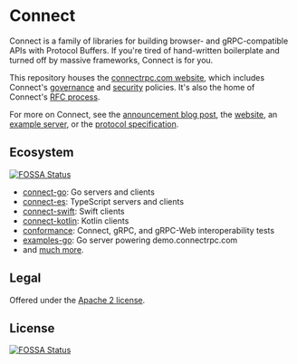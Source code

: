 Connect
=======

Connect is a family of libraries for building browser- and gRPC-compatible
APIs with Protocol Buffers. If you're tired of hand-written boilerplate and
turned off by massive frameworks, Connect is for you.

This repository houses the [connectrpc.com website][website], which includes
Connect's [governance] and [security] policies. It's also the home of Connect's
[RFC process][rfc].

For more on Connect, see the [announcement blog post][blog], the
[website], an [example server][examples-go], or the [protocol
specification][protocol].

## Ecosystem
[![FOSSA Status](https://app.fossa.com/api/projects/git%2Bgithub.com%2Fconnectrpc%2Fconnectrpc.com.svg?type=shield)](https://app.fossa.com/projects/git%2Bgithub.com%2Fconnectrpc%2Fconnectrpc.com?ref=badge_shield)


* [connect-go]: Go servers and clients
* [connect-es]: TypeScript servers and clients
* [connect-swift]: Swift clients
* [connect-kotlin]: Kotlin clients
* [conformance]: Connect, gRPC, and gRPC-Web interoperability tests
* [examples-go]: Go server powering demo.connectrpc.com
* and [much more][github-org].

## Legal

Offered under the [Apache 2 license][license].

[blog]: https://buf.build/blog/connect-a-better-grpc
[conformance]: https://github.com/connectrpc/conformance
[connect-go]: https://github.com/connectrpc/connect-go
[connect-es]: https://github.com/connectrpc/connect-es
[connect-swift]: https://github.com/connectrpc/connect-swift
[connect-kotlin]: https://github.com/connectrpc/connect-kotlin
[examples-go]: https://github.com/connectrpc/examples-go
[license]: LICENSE
[protocol]: https://connectrpc.com/docs/protocol
[website]: https://connectrpc.com
[governance]: https://connectrpc.com/docs/governance/project-governance
[security]: https://connectrpc.com/docs/governance/security
[rfc]: https://connectrpc.com/docs/governance/project-governance#project-wide-decisions
[github-org]: https://github.com/connectrpc


## License
[![FOSSA Status](https://app.fossa.com/api/projects/git%2Bgithub.com%2Fconnectrpc%2Fconnectrpc.com.svg?type=large)](https://app.fossa.com/projects/git%2Bgithub.com%2Fconnectrpc%2Fconnectrpc.com?ref=badge_large)